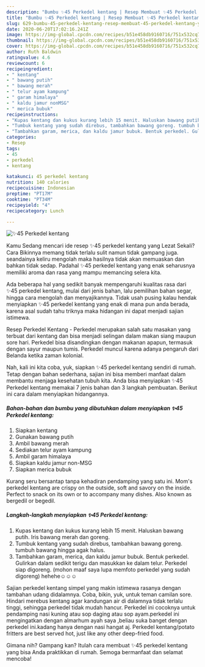 ```yaml
---
description: "Bumbu ✨45 Perkedel kentang | Resep Membuat ✨45 Perkedel kentang Yang Bisa Manjain Lidah"
title: "Bumbu ✨45 Perkedel kentang | Resep Membuat ✨45 Perkedel kentang Yang Bisa Manjain Lidah"
slug: 629-bumbu-45-perkedel-kentang-resep-membuat-45-perkedel-kentang-yang-bisa-manjain-lidah
date: 2020-06-20T17:02:16.241Z
image: https://img-global.cpcdn.com/recipes/b51e458db9160716/751x532cq70/✨45-perkedel-kentang-foto-resep-utama.jpg
thumbnail: https://img-global.cpcdn.com/recipes/b51e458db9160716/751x532cq70/✨45-perkedel-kentang-foto-resep-utama.jpg
cover: https://img-global.cpcdn.com/recipes/b51e458db9160716/751x532cq70/✨45-perkedel-kentang-foto-resep-utama.jpg
author: Ruth Baldwin
ratingvalue: 4.6
reviewcount: 6
recipeingredient:
- " kentang"
- " bawang putih"
- " bawang merah"
- " telur ayam kampung"
- " garam himalaya"
- " kaldu jamur nonMSG"
- " merica bubuk"
recipeinstructions:
- "Kupas kentang dan kukus kurang lebih 15 menit. Haluskan bawang putih. Iris bawang merah dan goreng."
- "Tumbuk kentang yang sudah direbus, tambahkan bawang goreng. tumbuh bawang hingga agak halus."
- "Tambahkan garam, merica, dan kaldu jamur bubuk. Bentuk perkedel. Gulirkan dalam sedikit terigu dan masukkan ke dalam telur. Perkedel siap digoreng. (mohon maaf saya lupa memfoto perkedel yang sudah digoreng) hehehe☺️☺️☺️"
categories:
- Resep
tags:
- 45
- perkedel
- kentang

katakunci: 45 perkedel kentang 
nutrition: 140 calories
recipecuisine: Indonesian
preptime: "PT17M"
cooktime: "PT34M"
recipeyield: "4"
recipecategory: Lunch

---
```



![✨45 Perkedel kentang](https://img-global.cpcdn.com/recipes/b51e458db9160716/751x532cq70/✨45-perkedel-kentang-foto-resep-utama.jpg)

Kamu Sedang mencari ide resep ✨45 perkedel kentang yang Lezat Sekali? Cara Bikinnya memang tidak terlalu sulit namun tidak gampang juga. seandainya keliru mengolah maka hasilnya tidak akan memuaskan dan bahkan tidak sedap. Padahal ✨45 perkedel kentang yang enak seharusnya memiliki aroma dan rasa yang mampu memancing selera kita.

Ada beberapa hal yang sedikit banyak mempengaruhi kualitas rasa dari ✨45 perkedel kentang, mulai dari jenis bahan, lalu pemilihan bahan segar, hingga cara mengolah dan menyajikannya. Tidak usah pusing kalau hendak menyiapkan ✨45 perkedel kentang yang enak di mana pun anda berada, karena asal sudah tahu triknya maka hidangan ini dapat menjadi sajian istimewa.

Resep Perkedel Kentang - Perkedel merupakan salah satu masakan yang terbuat dari kentang dan bisa menjadi selingan dalam makan siang maupun sore hari. Perkedel bisa disandingkan dengan makanan apapun, termasuk dengan sayur maupun tumis. Perkedel muncul karena adanya pengaruh dari Belanda ketika zaman kolonial.


Nah, kali ini kita coba, yuk, siapkan ✨45 perkedel kentang sendiri di rumah. Tetap dengan bahan sederhana, sajian ini bisa memberi manfaat dalam membantu menjaga kesehatan tubuh kita. Anda bisa menyiapkan ✨45 Perkedel kentang memakai 7 jenis bahan dan 3 langkah pembuatan. Berikut ini cara dalam menyiapkan hidangannya.

<!--inarticleads1-->

##### Bahan-bahan dan bumbu yang dibutuhkan dalam menyiapkan ✨45 Perkedel kentang:

1. Siapkan  kentang
1. Gunakan  bawang putih
1. Ambil  bawang merah
1. Sediakan  telur ayam kampung
1. Ambil  garam himalaya
1. Siapkan  kaldu jamur non-MSG
1. Siapkan  merica bubuk


Kurang seru bersantap tanpa kehadiran pendamping yang satu ini. Mom&#39;s perkedel kentang are crispy on the outside, soft and savory on the inside. Perfect to snack on its own or to accompany many dishes. Also known as bergedil or begedil. 

<!--inarticleads2-->

##### Langkah-langkah menyiapkan ✨45 Perkedel kentang:

1. Kupas kentang dan kukus kurang lebih 15 menit. Haluskan bawang putih. Iris bawang merah dan goreng.
1. Tumbuk kentang yang sudah direbus, tambahkan bawang goreng. tumbuh bawang hingga agak halus.
1. Tambahkan garam, merica, dan kaldu jamur bubuk. Bentuk perkedel. Gulirkan dalam sedikit terigu dan masukkan ke dalam telur. Perkedel siap digoreng. (mohon maaf saya lupa memfoto perkedel yang sudah digoreng) hehehe☺️☺️☺️


Sajian perkedel kentang simpel yang makin istimewa rasanya dengan tambahan udang didalamnya. Coba, bikin, yuk, untuk teman camilan sore. Hindari merebus kentang agar kandungan air di dalamnya tidak terlalu tinggi, sehingga perkedel tidak mudah hancur. Perkedel ini cocoknya untuk pendamping nasi kuning atau sop daging atau sop ayam.perkedel ini mengingatkan dengan almarhum ayah saya ,beliau suka banget dengan perkedel ini.kadang hanya dengan nasi hangat aj. Perkedel kentang/potato fritters are best served hot, just like any other deep-fried food. 

Gimana nih? Gampang kan? Itulah cara membuat ✨45 perkedel kentang yang bisa Anda praktikkan di rumah. Semoga bermanfaat dan selamat mencoba!
